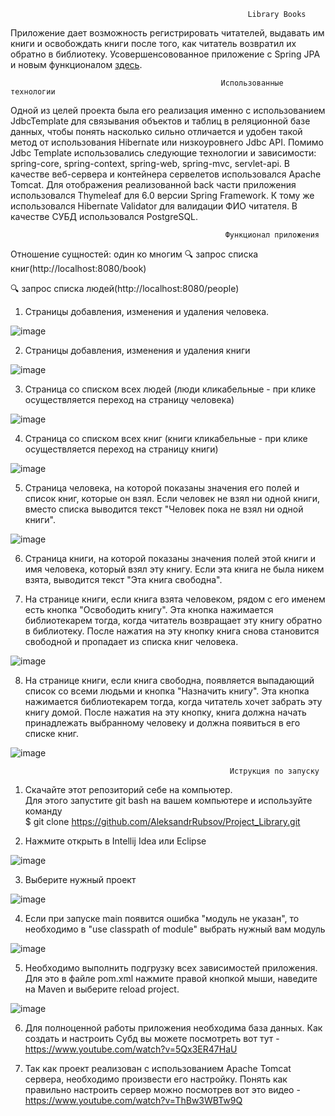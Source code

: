 
                                                         Library Books

Приложение дает возможность регистрировать читателей, выдавать им книги и освобождать книги после того, как читатель возвратил их обратно в библиотеку.
Усовершенсовованное приложение с Spring JPA и новым функционалом [здесь](https://github.com/AleksandrRubsov/Library_JPA).

                                                   Использованные технологии
                                                       
Одной из целей проекта была его реализация именно с использованием JdbcTemplate для связывания объектов и таблиц в реляционной базе данных, чтобы понять
насколько сильно отличается и удобен такой метод от использования Hibernate или низкоуровнего Jdbc API. Помимо Jdbc Template использовались следующие технологии
и зависимости: spring-core, spring-context, spring-web, spring-mvc, servlet-api. В качестве веб-сервера и контейнера сервелетов использовался Apache Tomcat. 
Для отображения реализованной back части приложения использовался Thymeleaf для 6.0 версии Spring Framework. 
К тому же использовался Hibernate Validator для валидации ФИО читателя. В качестве СУБД использовался PostgreSQL.

                                                    Функционал приложения

Отношение сущностей: один ко многим
:mag: запрос списка книг(http://localhost:8080/book)

:mag: запрос списка людей(http://localhost:8080/people)

1. Страницы добавления, изменения и удаления человека.

![image](https://user-images.githubusercontent.com/70627203/232234838-deaa55ef-c568-4a72-a53d-d029c01d1d30.png)

2. Страницы добавления, изменения и удаления книги

![image](https://user-images.githubusercontent.com/70627203/232234871-47c45dcb-2c37-4f75-886d-e3dafb379539.png)

3. Страница со списком всех людей (люди кликабельные - при клике осуществляется
переход на страницу человека)

![image](https://user-images.githubusercontent.com/70627203/232234998-ac2c3da6-d105-47bb-844c-57e29ac409a0.png)

4. Страница со списком всех книг (книги кликабельные - при клике осуществляется
переход на страницу книги)

![image](https://user-images.githubusercontent.com/70627203/232235127-b5c6ca57-7e72-4724-9a6b-ee80578e49b1.png)

5. Страница человека, на которой показаны значения его полей и список книг, которые он
взял. Если человек не взял ни одной книги, вместо списка выводится текст "Человек
пока не взял ни одной книги".

![image](https://user-images.githubusercontent.com/70627203/232235168-8e986b1c-c129-41ff-936c-ff1da0c37e94.png)

6. Страница книги, на которой показаны значения полей этой книги и имя человека,
который взял эту книгу. Если эта книга не была никем взята, выводится текст "Эта
книга свободна".

7. На странице книги, если книга взята человеком, рядом с его именем есть кнопка
"Освободить книгу". Эта кнопка нажимается библиотекарем тогда, когда читатель
возвращает эту книгу обратно в библиотеку. После нажатия на эту кнопку книга снова
становится свободной и пропадает из списка книг человека.

![image](https://user-images.githubusercontent.com/70627203/232235271-b2db6894-a85f-4a7a-ad2a-3e144cc050a0.png)

8. На странице книги, если книга свободна, появляется выпадающий список со всеми людьми 
и кнопка "Назначить книгу". Эта кнопка нажимается библиотекарем
тогда, когда читатель хочет забрать эту книгу домой. После нажатия на эту кнопку, книга
должна начать принадлежать выбранному человеку и должна появиться в его списке
книг.

![image](https://user-images.githubusercontent.com/70627203/232235325-96e17d29-0412-4c98-977e-64e84bd501f2.png)



                                                     Иструкция по запуску
                                                             
1. Скачайте этот репозиторий себе на компьютер.                                               
Для этого запустите git bash на вашем компьютере и используйте команду                                                                          
$ git clone https://github.com/AleksandrRubsov/Project_Library.git

2. Нажмите открыть в Intellij Idea или Eclipse

![image](https://user-images.githubusercontent.com/70627203/223421496-5f28b15b-06b2-4115-b081-34a13877d647.png)

3. Выберите нужный проект

![image](https://user-images.githubusercontent.com/70627203/223423974-6ad9c347-d917-4d23-86b9-54d0c49db21f.png)

4. Если при запуске main появится ошибка "модуль не указан", то необходимо в "use classpath of module" выбрать нужный вам модуль 

![image](https://user-images.githubusercontent.com/70627203/223425188-e554f5e1-8357-43dc-95b8-a3c94087f31c.png)

5. Необходимо выполнить подгрузку всех зависимостей приложения. Для это в файле pom.xml нажмите правой кнопкой мыши, наведите на Maven и выберите reload project.

![image](https://user-images.githubusercontent.com/70627203/223429548-b74675ab-6f4d-4b19-9457-5e809c383172.png)

6. Для полноценной работы приложения необходима база данных. Как создать и настроить Субд вы можете посмотреть вот тут - https://www.youtube.com/watch?v=5Qx3ER47HaU


7. Так как проект реализован с использованием Apache Tomcat сервера, необходимо произвести его настройку. 
  Понять как правильно настроить сервер можно посмотрев вот это видео - https://www.youtube.com/watch?v=ThBw3WBTw9Q



